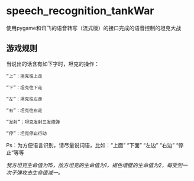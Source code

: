 # speech_recognition_tankWar
使用pygame和讯飞的语音转写（流式版）的接口完成的语音控制的坦克大战

## 游戏规则
当说出的话含有如下字时，坦克的操作：

`“上”：坦克往上走`

`“下”：坦克往下走`

`“左”：坦克往左走`

`“右”：坦克往右走`

`“发射”：坦克发射三发炮弹`

`“停”：坦克停止行动`

Ps：为方便语言识别，请尽量说词语，比如：“上面” “下面” “左边” “右边” “停止”等等

_我方坦克生命值为15，敌方坦克的生命值为1，褐色墙壁的生命值为2，每受到一次子弹攻击生命值减一。_
